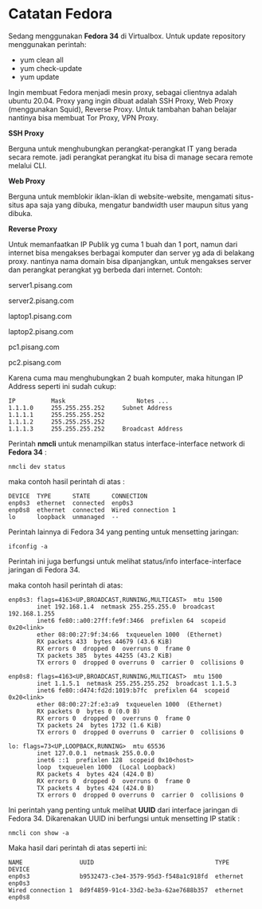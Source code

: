 # Catatan Fedora

Sedang menggunakan **Fedora 34** di Virtualbox. Untuk update repository menggunakan perintah:

* yum clean all
* yum check-update
* yum update

Ingin membuat Fedora menjadi mesin proxy, sebagai clientnya adalah ubuntu 20.04. Proxy yang ingin dibuat adalah SSH Proxy, Web Proxy (menggunakan Squid), Reverse Proxy. Untuk tambahan bahan belajar nantinya bisa membuat Tor Proxy, VPN Proxy.

**SSH Proxy**

Berguna untuk menghubungkan perangkat-perangkat IT yang berada secara remote. jadi perangkat perangkat itu bisa di manage secara remote melalui CLI.

**Web Proxy**

Berguna untuk memblokir iklan-iklan di website-website, mengamati situs-situs apa saja yang dibuka, mengatur bandwidth user maupun situs yang dibuka.

**Reverse Proxy**

Untuk memanfaatkan IP Publik yg cuma 1 buah dan 1 port, namun dari internet bisa mengakses berbagai komputer dan server yg ada di belakang proxy. nantinya nama domain bisa dipanjangkan, untuk mengakses server dan perangkat perangkat yg berbeda dari internet. Contoh:

server1.pisang.com

server2.pisang.com

laptop1.pisang.com

laptop2.pisang.com

pc1.pisang.com

pc2.pisang.com


Karena cuma mau menghubungkan 2 buah komputer, maka hitungan IP Address seperti ini sudah cukup:
```text
IP		    Mask			        Notes ...
1.1.1.0		255.255.255.252		Subnet Address
1.1.1.1		255.255.255.252	
1.1.1.2		255.255.255.252	
1.1.1.3		255.255.255.252		Broadcast Address
```

Perintah **nmcli** untuk menampilkan status interface-interface network di **Fedora 34** :
```text
nmcli dev status
```

maka contoh hasil perintah di atas :
```text
DEVICE  TYPE      STATE      CONNECTION
enp0s3  ethernet  connected  enp0s3
enp0s8  ethernet  connected  Wired connection 1
lo      loopback  unmanaged  --
```

Perintah lainnya di Fedora 34 yang penting untuk mensetting jaringan:
```text
ifconfig -a
```
Perintah ini juga berfungsi untuk melihat status/info interface-interface jaringan di Fedora 34.

maka contoh hasil perintah di atas:
```text
enp0s3: flags=4163<UP,BROADCAST,RUNNING,MULTICAST>  mtu 1500
        inet 192.168.1.4  netmask 255.255.255.0  broadcast 192.168.1.255
        inet6 fe80::a00:27ff:fe9f:3466  prefixlen 64  scopeid 0x20<link>
        ether 08:00:27:9f:34:66  txqueuelen 1000  (Ethernet)
        RX packets 433  bytes 44679 (43.6 KiB)
        RX errors 0  dropped 0  overruns 0  frame 0
        TX packets 385  bytes 44255 (43.2 KiB)
        TX errors 0  dropped 0 overruns 0  carrier 0  collisions 0

enp0s8: flags=4163<UP,BROADCAST,RUNNING,MULTICAST>  mtu 1500
        inet 1.1.5.1  netmask 255.255.255.252  broadcast 1.1.5.3
        inet6 fe80::d474:fd2d:1019:b7fc  prefixlen 64  scopeid 0x20<link>
        ether 08:00:27:2f:e3:a9  txqueuelen 1000  (Ethernet)
        RX packets 0  bytes 0 (0.0 B)
        RX errors 0  dropped 0  overruns 0  frame 0
        TX packets 24  bytes 1732 (1.6 KiB)
        TX errors 0  dropped 0 overruns 0  carrier 0  collisions 0

lo: flags=73<UP,LOOPBACK,RUNNING>  mtu 65536
        inet 127.0.0.1  netmask 255.0.0.0
        inet6 ::1  prefixlen 128  scopeid 0x10<host>
        loop  txqueuelen 1000  (Local Loopback)
        RX packets 4  bytes 424 (424.0 B)
        RX errors 0  dropped 0  overruns 0  frame 0
        TX packets 4  bytes 424 (424.0 B)
        TX errors 0  dropped 0 overruns 0  carrier 0  collisions 0
 ```
 
 Ini perintah yang penting untuk melihat **UUID** dari interface jaringan di Fedora 34. Dikarenakan UUID ini berfungsi untuk mensetting IP statik :
 ```text
 nmcli con show -a
 ```

Maka hasil dari perintah di atas seperti ini:
```text
NAME                UUID                                  TYPE      DEVICE
enp0s3              b9532473-c3e4-3579-95d3-f548a1c918fd  ethernet  enp0s3
Wired connection 1  8d9f4859-91c4-33d2-be3a-62ae7688b357  ethernet  enp0s8
```
